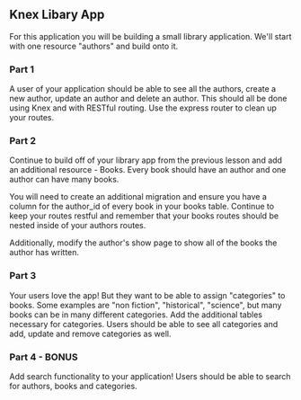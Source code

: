 ## Knex Libary App

For this application you will be building a small library application. We'll start with one resource "authors" and build onto it.

### Part 1 

A user of your application should be able to see all the authors, create a new author, update an author and delete an author. This should all be done using Knex and with RESTful routing. Use the express router to clean up your routes.

### Part 2

Continue to build off of your library app from the previous lesson and add an additional resource - Books. Every book should have an author and one author can have many books. 

You will need to create an additional migration and ensure you have a column for the author_id of every book in your books table. Continue to keep your routes restful and remember that your books routes should be nested inside of your authors routes.

Additionally, modify the author's show page to show all of the books the author has written.

### Part 3

Your users love the app! But they want to be able to assign "categories" to books. Some examples are "non fiction", "historical", "science", but many books can be in many different categories. Add the additional tables necessary for categories. Users should be able to see all categories and add, update and remove categories as well.

### Part 4 - BONUS

Add search functionality to your application! Users should be able to search for authors, books and categories.
